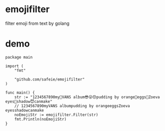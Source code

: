 # emojifilter
filter emoji from text by golang

# demo

```
package main

import (
	"fmt"

	"github.com/safeie/emojifilter"
)

func main() {
    str := "1234567890my👮VANS album😎😜😞pudding by orange🍊eggs🥚Zoeva eyes💋shadow😈canmake"
    // 1234567890myVANS albumpudding by orangeeggsZoeva eyesshadowcanmake
	noEmojiStr := emojifilter.Filter(str)
	fmt.Println(noEmojiStr)
}
```
